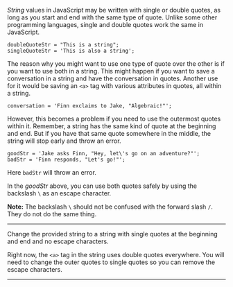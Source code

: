 <div class="challenge-instructions basic-javascript"><div><section id="description">
<p><dfn>String</dfn> values in JavaScript may be written with single or double quotes, as long as you start and end with the same type of quote. Unlike some other programming languages, single and double quotes work the same in JavaScript.</p>
<pre class="language-js"><code class="language-js">doubleQuoteStr <span class="token operator">=</span> <span class="token string">"This is a string"</span><span class="token punctuation">;</span> 
singleQuoteStr <span class="token operator">=</span> <span class="token string">'This is also a string'</span><span class="token punctuation">;</span>
</code></pre>
<p>The reason why you might want to use one type of quote over the other is if you want to use both in a string. This might happen if you want to save a conversation in a string and have the conversation in quotes. Another use for it would be saving an <code>&lt;a&gt;</code> tag with various attributes in quotes, all within a string.</p>
<pre class="language-js"><code class="language-js">conversation <span class="token operator">=</span> <span class="token string">'Finn exclaims to Jake, "Algebraic!"'</span><span class="token punctuation">;</span>
</code></pre>
<p>However, this becomes a problem if you need to use the outermost quotes within it. Remember, a string has the same kind of quote at the beginning and end. But if you have that same quote somewhere in the middle, the string will stop early and throw an error.</p>
<pre class="language-js"><code class="language-js">goodStr <span class="token operator">=</span> <span class="token string">'Jake asks Finn, "Hey, let\'s go on an adventure?"'</span><span class="token punctuation">;</span> 
badStr <span class="token operator">=</span> <span class="token string">'Finn responds, "Let'</span>s go<span class="token operator">!</span>"'<span class="token punctuation">;</span>
</code></pre>
<p>Here <code>badStr</code> will throw an error.</p>
<p>In the <dfn>goodStr</dfn> above, you can use both quotes safely by using the backslash <code>\</code> as an escape character.</p>
<p><strong>Note:</strong> The backslash <code>\</code> should not be confused with the forward slash <code>/</code>. They do not do the same thing.</p>
</section></div><hr/><div><section id="instructions">
<p>Change the provided string to a string with single quotes at the beginning and end and no escape characters.</p>
<p>Right now, the <code>&lt;a&gt;</code> tag in the string uses double quotes everywhere. You will need to change the outer quotes to single quotes so you can remove the escape characters.</p>
</section></div><hr/></div>